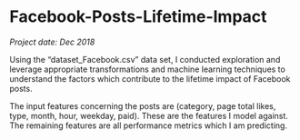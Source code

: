 # Facebook-Posts-Lifetime-Impact

*Project date: Dec 2018*

Using the “dataset_Facebook.csv” data set, I conducted exploration and leverage appropriate transformations and machine learning techniques to understand the factors which contribute to the lifetime impact of Facebook posts.

The input features concerning the posts are (category, page total likes, type, month, hour, weekday, paid). These are the features I model against. The remaining features are all performance metrics which I am predicting.
